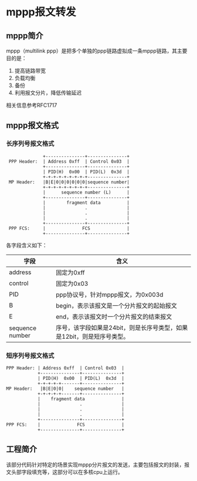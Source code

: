 
# mppp报文转发

## mppp简介
mppp（multilink ppp）是把多个单独的ppp链路虚拟成一条mppp链路，其主要目的是：
1. 提高链路带宽
2. 负载均衡
3. 备份
4. 利用报文分片，降低传输延迟

相关信息参考RFC1717

## mppp报文格式
### 长序列号报文格式
```
              +---------------+---------------+
 PPP Header:  | Address 0xff  | Control 0x03  |
              +---------------+---------------+
              | PID(H)  0x00  | PID(L)  0x3d  |
              +-+-+-+-+-+-+-+-+---------------+
 MP Header:   |B|E|0|0|0|0|0|0|sequence number|
              +-+-+-+-+-+-+-+-+---------------+
              |      sequence number (L)      |
              +---------------+---------------+
              |        fragment data          |
              |               .               |
              |               .               |
              |               .               |
              +---------------+---------------+
 PPP FCS:     |              FCS              |
              +---------------+---------------+
```
各字段含义如下：

字段 | 含义
--- |---
address | 固定为0xff
control | 固定为0x03
PID | ppp协议号，针对mppp报文，为0x003d
B | begin，表示该报文是一个分片报文的起始报文
E | end，表示该报文时一个分片报文的结束报文
sequence number | 序号，该字段如果是24bit，则是长序号类型，如果是12bit，则是短序号类型。

### 短序列号报文格式
```
PPP Header: | Address 0xff  | Control 0x03  |
            +---------------+---------------+
            | PID(H)  0x00  | PID(L)  0x3d  |
            +-+-+-+-+-------+---------------+
MP Header:   |B|E|0|0|    sequence number   |
            +-+-+-+-+-------+---------------+
            |    fragment data              |
            |               .               |
            |               .               |
            |               .               |
            +---------------+---------------+
PPP FCS:    |              FCS              |
            +---------------+---------------+
```

## 工程简介
该部分代码针对特定的场景实现mppp分片报文的发送，主要包括报文的封装，报文头部字段填充等，这部分可以在多核cpu上运行。









